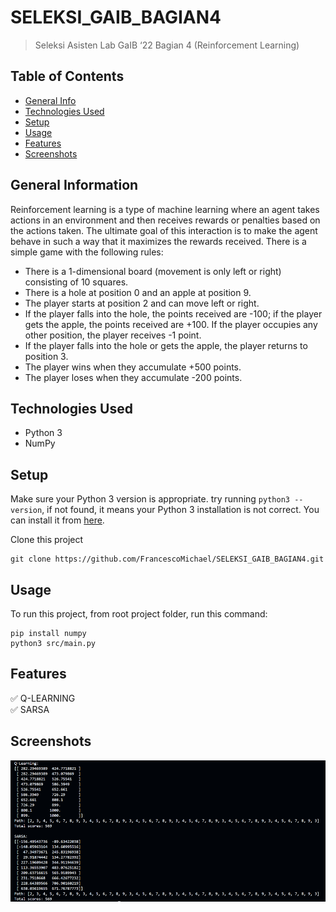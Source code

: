 # SELEKSI_GAIB_BAGIAN4
> Seleksi Asisten Lab GaIB ‘22 Bagian 4 (Reinforcement Learning)

## Table of Contents
* [General Info](#general-information)
* [Technologies Used](#technologies-used)
* [Setup](#setup)
* [Usage](#usage)
* [Features](#features)
* [Screenshots](#screenshots)

## General Information
Reinforcement learning is a type of machine learning where an agent takes actions in an environment and then receives rewards or penalties based on the actions taken. The ultimate goal of this interaction is to make the agent behave in such a way that it maximizes the rewards received. There is a simple game with the following rules:
- There is a 1-dimensional board (movement is only left or right) consisting of 10 squares.
- There is a hole at position 0 and an apple at position 9.
- The player starts at position 2 and can move left or right.
- If the player falls into the hole, the points received are -100; if the player gets the apple, the points received are +100. If the player occupies any other position, the player receives -1 point.
- If the player falls into the hole or gets the apple, the player returns to position 3.
- The player wins when they accumulate +500 points.
- The player loses when they accumulate -200 points.

## Technologies Used
- Python 3
- NumPy

## Setup
Make sure your Python 3 version is appropriate. try running `python3 --version`, if not found, it means your Python 3 installation is not correct.  You can install it from [here](https://www.python.org/downloads/).

Clone this project
```
git clone https://github.com/FrancescoMichael/SELEKSI_GAIB_BAGIAN4.git
```

## Usage
To run this project, from root project folder, run this command: 
```
pip install numpy
python3 src/main.py
```

## Features
✅ Q-LEARNING  
✅ SARSA 

## Screenshots
![result](./img/result.png)<br/><br/><br/>